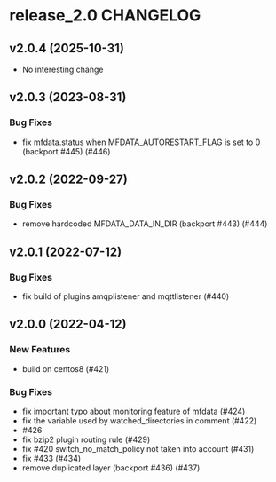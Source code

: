 # release_2.0 CHANGELOG

## v2.0.4 (2025-10-31)

- No interesting change

## v2.0.3 (2023-08-31)

### Bug Fixes

- fix mfdata.status when MFDATA_AUTORESTART_FLAG is set to 0 (backport #445) (#446)

## v2.0.2 (2022-09-27)

### Bug Fixes

- remove hardcoded MFDATA_DATA_IN_DIR (backport #443) (#444)

## v2.0.1 (2022-07-12)

### Bug Fixes

- fix build of plugins amqplistener and mqttlistener (#440)

## v2.0.0 (2022-04-12)

### New Features

- build on centos8 (#421)

### Bug Fixes

- fix important typo about monitoring feature of mfdata (#424)
- fix the variable used by watched_directories in comment (#422)
- #426
- fix bzip2 plugin routing rule (#429)
- fix #420 switch_no_match_policy not taken into account (#431)
- fix #433 (#434)
- remove duplicated layer (backport #436) (#437)


